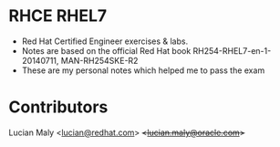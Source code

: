# RHCE RHEL7
* Red Hat Certified Engineer exercises &amp; labs.
* Notes are based on the official Red Hat book RH254-RHEL7-en-1-20140711, MAN-RH254SKE-R2
* These are my personal notes which helped me to pass the exam

# Contributors
Lucian Maly <<lucian@redhat.com>> ~~<<lucian.maly@oracle.com>>~~
